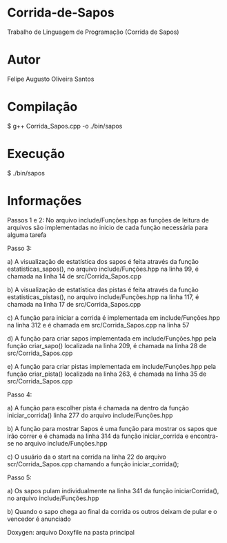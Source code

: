 # Corrida-de-Sapos
Trabalho de Linguagem de Programação (Corrida de Sapos)
# Autor
Felipe Augusto Oliveira Santos
# Compilação
$ g++ Corrida_Sapos.cpp -o ./bin/sapos
# Execução
$ ./bin/sapos
# Informações
Passos 1 e 2: No arquivo include/Funções.hpp as funções de leitura de arquivos são implementadas no inicio de cada função necessária para alguma tarefa

Passo 3:

a) A visualização de estatística dos sapos é feita através da função estatisticas_sapos(),  no arquivo include/Funções.hpp na linha 99, é chamada na linha 14 de src/Corrida_Sapos.cpp

b) A visualização de estatística das pistas é feita através da função estatisticas_pistas(),  no arquivo include/Funções.hpp na linha 117,
é chamada na linha 17 de src/Corrida_Sapos.cpp

c) A função para iniciar a corrida é implementada em include/Funções.hpp na linha 312 e é chamada em src/Corrida_Sapos.cpp na linha 57

d) A função para criar sapos implementada em include/Funções.hpp pela função criar_sapo() localizada na linha 209, é chamada na linha 28 de 
src/Corrida_Sapos.cpp 

e) A função para criar pistas implementada em include/Funções.hpp pela função criar_pista() localizada na linha 263, é chamada na linha 35 de 
src/Corrida_Sapos.cpp 

Passo 4:

a) A função para escolher pista é chamada na dentro da função iniciar_corrida() linha 277 do arquivo include/Funções.hpp

b) A função para mostrar Sapos é uma função para mostrar os sapos que irão correr e é chamada na linha 314 da função iniciar_corrida e encontra-se no arquivo include/Funções.hpp

c) O usuário da o start na corrida na linha 22 do arquivo scr/Corrida_Sapos.cpp chamando a função iniciar_corrida();

Passo 5:

a) Os sapos pulam individualmente na linha 341 da função iniciarCorrida(), no arquivo include/Funções.hpp 

b) Quando o sapo chega ao final da corrida os outros deixam de pular e o vencedor é anunciado

Doxygen: arquivo Doxyfile na pasta principal 
